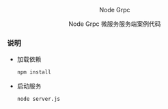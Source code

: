 <p align="center">Node Grpc</p>
<p align="center">Node Grpc 微服务服务端案例代码</p>


### 说明

- 加载依赖
    ```sh
    npm install
    ```

- 启动服务
    ```sh
    node server.js 
    ```
  

